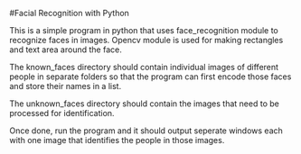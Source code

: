 #Facial Recognition with Python

This is a simple program in python that uses face_recognition module to recognize faces in images.
Opencv module is used for making rectangles and text area around the face.

The known_faces directory should contain individual images of different people in separate folders so that the program can first encode those faces and store their names in a list.

The unknown_faces directory should contain the images that need to be processed for identification.

Once done, run the program and it should output seperate windows each with one image that identifies the people in those images.